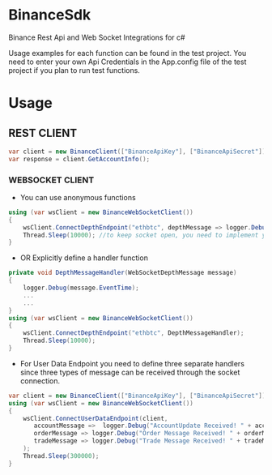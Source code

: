 # BinanceSdk
Binance Rest Api and Web Socket Integrations for c#

Usage examples for each function can be found in the test project. 
You need to enter your own Api Credentials in the App.config file of the test project if you plan to run test functions.

# Usage

## REST CLIENT

```csharp
var client = new BinanceClient(["BinanceApiKey"], ["BinanceApiSecret"]);
var response = client.GetAccountInfo();
```

### WEBSOCKET CLIENT

* You can use anonymous functions

```csharp
using (var wsClient = new BinanceWebSocketClient())
{
    wsClient.ConnectDepthEndpoint("ethbtc", depthMessage => logger.Debug(depthMessage.EventTime));
    Thread.Sleep(10000); //to keep socket open, you need to implement your own logic accordingly
}
```

* OR Explicitly define a handler function

```csharp
private void DepthMessageHandler(WebSocketDepthMessage message)
{
    logger.Debug(message.EventTime);
    ...
    ...
}
using (var wsClient = new BinanceWebSocketClient())
{
    wsClient.ConnectDepthEndpoint("ethbtc", DepthMessageHandler);
    Thread.Sleep(10000);
}
```

* For User Data Endpoint you need to define three separate handlers since three types of message can be received through the socket connection.

```csharp
var client = new BinanceClient(["BinanceApiKey"], ["BinanceApiSecret"]);
using (var wsClient = new BinanceWebSocketClient())
{
    wsClient.ConnectUserDataEndpoint(client,
       accountMessage =>  logger.Debug("AccountUpdate Received! " + accountMessage.EventTime),
       orderMessage => logger.Debug("Order Message Received! " + orderMessage.EventTime),
       tradeMessage => logger.Debug("Trade Message Received! " + tradeMessage.EventTime)
    );
    Thread.Sleep(300000);
}
```
